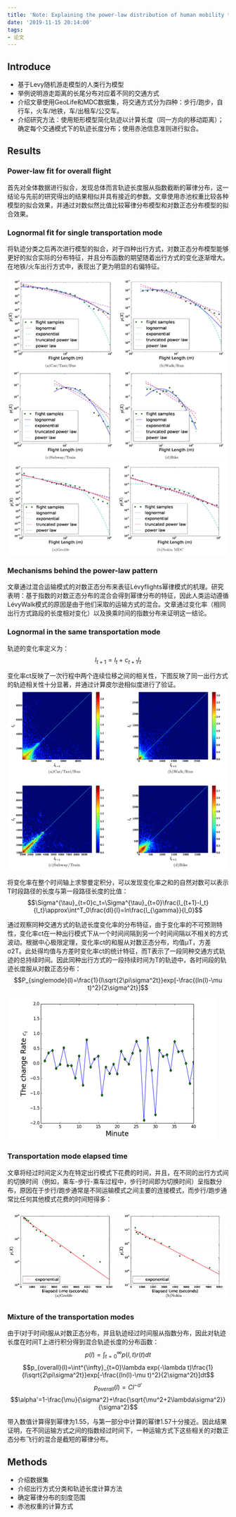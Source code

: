 ```yaml
---
title: 'Note: Explaining the power-law distribution of human mobility through transportation modality decomposition'
date: '2019-11-15 20:14:00'
tags: 
- 论文
---
```


## Introduce
- 基于Levy随机游走模型的人类行为模型
- 举例说明游走距离的长尾分布对应着不同的交通方式
- 介绍文章使用GeoLife和MDC数据集，将交通方式分为四种：步行/跑步，自行车，火车/地铁，车/出租车/公交车。
- 介绍研究方法：使用矩形模型简化轨迹以计算长度（同一方向的移动距离）；确定每个交通模式下的轨迹长度分布；使用赤池信息准则进行拟合。
## Results
### Power-law fit for overall flight
首先对全体数据进行拟合，发现总体而言轨迹长度服从指数截断的幂律分布，这一结论与先前的研究得出的结果相似并具有接近的参数。文章使用赤池权重比较各种模型的拟合效果，并通过对数似然比值比较幂律分布模型和对数正态分布模型的拟合效果。
### Lognormal fit for single transportation mode
将轨迹分类之后再次进行模型的拟合，对于四种出行方式，对数正态分布模型能够更好的拟合实际的分布特征，并且分布函数的期望随着出行方式的变化逐渐增大。在地铁/火车出行方式中，表现出了更为明显的右偏特征。

![](../public\阅读笔记07\01.png)
![](../public\阅读笔记07\02.png)

### Mechanisms behind the power-law pattern
文章通过混合运输模式的对数正态分布来表征Lévyflights幂律模式的机理。研究表明：基于指数的对数正态分布的混合会得到幂律分布的特征，因此人类运动遵循LévyWalk模式的原因是由于他们采取的运输方式的混合。文章通过变化率（相同出行方式路段的长度相对变化）以及换乘时间的指数分布来证明这一结论。
### Lognormal in the same transportation mode
轨迹的变化率定义为：
$$l_{t+1}=l_t+c_{t+1}l_t$$

变化率ct反映了一次行程中两个连续位移之间的相关性，下图反映了同一出行方式的轨迹相关性十分显著，并通过计算皮尔逊相似度进行了验证。
![](../public\阅读笔记07\03.png)

将变化率在整个时间轴上求黎曼定积分，可以发现变化率之和的自然对数可以表示T时段路径的长度与第一段路径长度的比值：
$$\Sigma^{\tau}_{t=0}c_t=\Sigma^{\tau}_{t=0}\frac{l_{t+1}-l_t}{l_t}\approx\int^T_0\frac{dl}{l}=ln\frac{l_{\gamma}}{l_0}$$


通过观察同种交通方式的轨迹长度变化率的分布特征，由于变化率的不可预测特性，变化率ct在一种出行模式下从一个时间间隔到另一个时间间隔以不相关的方式波动。根据中心极限定理，变化率ct的和服从对数正态分布，均值μT，方差σ2T。此处得均值与方差时变化率ct的统计特征，而T表示了一段同种交通方式轨迹的总持续时间。因此同种出行方式的一段持续时间为T的轨迹中，各时间段的轨迹长度服从对数正态分布：
$$P_{singlemode}(l)=\frac{1}{l\sqrt{2\pi\sigma^2t}}exp[-\frac{(ln(l)-\mu t)^2}{2\sigma^2t}]$$

![](../public\阅读笔记07\04.png)

### Transportation mode elapsed time
文章将经过时间定义为在特定出行模式下花费的时间，并且，在不同的出行方式间的切换时间（例如，乘车-步行-乘车过程中，步行时间即为切换时间）呈指数分布，原因在于步行/跑步通常是不同运输模式之间主要的连接模式，而步行/跑步通常比任何其他模式花费的时间短得多：

![](../public\阅读笔记07\05.png)

### Mixture of the transportation modes
由于l对于时间t服从对数正态分布，并且轨迹经过时间服从指数分布，因此对轨迹长度在时间T上进行积分得到混合轨迹长度的分布函数：
$$p(l)=\int^{\infty}_{t=0}p(l,t)r(t)dt$$
$$p_{overall}(l)=\int^{\infty}_{t=0}\lambda exp(-\lambda t)\frac{1}{l\sqrt{2\pi\sigma^2t}}exp[-\frac{(ln(l)-\mu t)^2}{2\sigma^2t}]dt$$
$$p_{overall}(l)=Cl^{-\alpha'}$$
$$\alpha'=1-\frac{\mu}{\sigma^2}+\frac{\sqrt{\mu^2+2\lambda\sigma^2}}{\sigma^2}$$

带入数值计算得到幂律为1.55，与第一部分中计算的幂律1.57十分接近。因此结果证明，在不同运输方式之间的指数经过时间下，一种运输方式下这些相关的对数正态分布飞行的混合是截短的幂律分布。
## Methods
- 介绍数据集
- 介绍出行方式分类和轨迹长度计算方法
- 确定幂律分布的刻度范围
- 赤池权重的计算方式